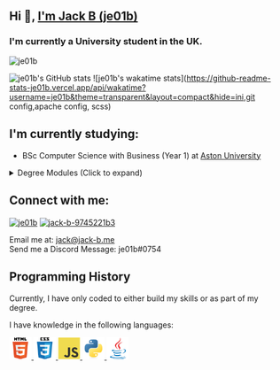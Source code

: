 ## Hi 👋, [I'm Jack B (je01b)](https://www.jack-b.me)

### I'm currently a University student in the UK.

<p align="left"> <img src="https://komarev.com/ghpvc/?username=je01b&label=Profile%20views&color=0e75b6&style=flat" alt="je01b" /> </p>

![je01b's GitHub stats](https://github-readme-stats-je01b.vercel.app/api?username=je01b&hide=stars,contribs&count_private=true&show_icons=true&theme=transparent)
![je01b's wakatime stats](https://github-readme-stats-je01b.vercel.app/api/wakatime?username=je01b&theme=transparent&layout=compact&hide=ini,git config,apache config, scss)

## I'm currently studying:

- BSc Computer Science with Business (Year 1) at [Aston University](https://www.aston.ac.uk/)

<details>
<summary>Degree Modules (Click to expand)</summary>

<p style="margin-left: 25px;">These are the modules that I have studies or will study in <strong>Year 1</strong> of the course:</p> 
<ul>
    <li>Foundations of Object Oriented Programming (September 2022 - December 2022)</li>
    <li>Mathematics for Computing Professionals (September 2022 - December 2022)</li>
    <li>Computer Systems (September 2022 - December 2022)</li>
    <li>Introduction to Marketing Management (September 2022 - December 2022)</li>
    <li>Introductory Accounting for Business (January 2023 - April 2023)</li>
    <li>Internet Applications & Database Design (January 2023 - April 2023)</li>
    <li>Professional and Social Aspects of Computing (January 2023 - April 2023)</li>
</ul>

</details>

## Connect with me:

<p>  
<a href="https://twitter.com/je01b" target="blank"><img align="center" src="https://raw.githubusercontent.com/rahuldkjain/github-profile-readme-generator/master/src/images/icons/Social/twitter.svg" alt="je01b" height="30" width="40" /></a>  
<a href="https://linkedin.com/in/jack-b-9745221b3" target="blank"><img align="center" src="https://raw.githubusercontent.com/rahuldkjain/github-profile-readme-generator/master/src/images/icons/Social/linked-in-alt.svg" alt="jack-b-9745221b3" height="30" width="40" /></a>  
</p>

Email me at: [jack@jack-b.me](mailto:jack@jack-b.com) <br>
Send me a Discord Message: je01b#0754

## Programming History

Currently, I have only coded to either build my skills or as part of my degree.

I have knowledge in the following languages:

<p align="left"> <a href="https://www.w3.org/html/" target="_blank" rel="noreferrer"> <img src="https://raw.githubusercontent.com/devicons/devicon/master/icons/html5/html5-original-wordmark.svg" alt="html5" width="40" height="40"/> </a> <a href="https://www.w3schools.com/css/" target="_blank" rel="noreferrer"> <img src="https://raw.githubusercontent.com/devicons/devicon/master/icons/css3/css3-original-wordmark.svg" alt="css3" width="40" height="40"/> </a> <a href="https://developer.mozilla.org/en-US/docs/Web/JavaScript" target="_blank" rel="noreferrer"> <img src="https://raw.githubusercontent.com/devicons/devicon/master/icons/javascript/javascript-original.svg" alt="javascript" width="40" height="40" /> </a> <a href="https://www.python.org" target="_blank" rel="noreferrer"> <img src="https://raw.githubusercontent.com/devicons/devicon/master/icons/python/python-original.svg" alt="python" width="40" height="40"/> </a> <a href="https://www.java.com" target="_blank" rel="noreferrer"> <img src="https://raw.githubusercontent.com/devicons/devicon/master/icons/java/java-original.svg" alt="java" width="40" height="40"/> </a> 
</p>

